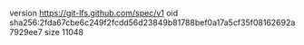 version https://git-lfs.github.com/spec/v1
oid sha256:2fda67cbe6c249f2fcdd56d23849b81788bef0a17a5cf35f08162692a7929ee7
size 11048
